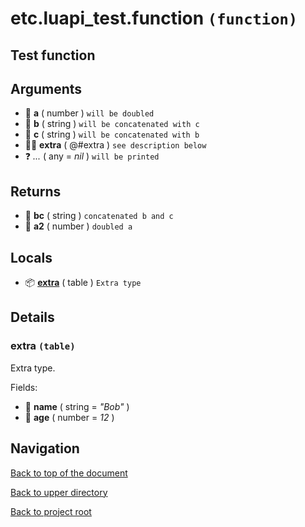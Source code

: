 # etc.luapi_test.function `(function)`

## Test function

## Arguments

+ 🧮 **a** ( number )
	`will be doubled`
+ 📝 **b** ( string )
	`will be concatenated with c`
+ 📝 **c** ( string )
	`will be concatenated with b`
+ 👨‍👦 **extra** ( @#extra )
	`see description below`
+ ❓ _..._ ( any = *nil* )
	`will be printed`

## Returns

+ 📝 **bc** ( string )
	`concatenated b and c`
+ 🧮 **a2** ( number )
	`doubled a`

## Locals

+ 📦 **[extra][@#extra]** ( table )
	`Extra type`

## Details

### extra `(table)`

Extra type.

Fields:

+ 📝 **name** ( string = *"Bob"* )
+ 🧮 **age** ( number = *12* )

## Navigation

[Back to top of the document](#etcluapi_testfunction-function)

[Back to upper directory](..)

[Back to project root](/../..)

[@#extra]: #extra-table
[@]: #etcluapi_testfunction-function

